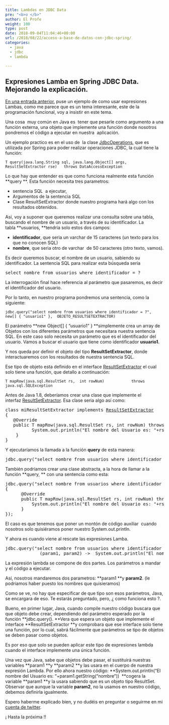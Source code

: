 ```yaml
---
title: Lambdas en JDBC Data
pre: "<b>o </b>"
author: El Profe
weight: 100
type: post
date: 2018-09-04T11:04:46+00:00
url: /2018/08/22/acceso-a-base-de-datos-con-jdbc-spring/
categories:
  - java
  - jdbc
  - lambda

---
```


## Expresiones Lamba en  Spring JDBC Data. Mejorando la explicación.

<a href="/2018/08/23/usando-lambdas/" rel="noopener">En una entrada anterior</a>, puse un ejemplo de como usar expresiones Lambas, como me parece que es un tema interesante, este de la programación funcional, voy a insistir en este tema.

Una cosa  muy común en Java es  tener que pesarle como argumento a una función externa, una objeto que implemente una función donde nosotros pondremos el código a ejecutar en nuestra  aplicación.

Un ejemplo practico es en el uso de  la clase <span class="pl-smi"><a href="https://docs.spring.io/spring/docs/current/javadoc-api/org/springframework/jdbc/core/JdbcOperations.html" target="_blank" rel="noopener">JdbcOperations</a>, que es utilizada por Spring para poder realizar operaciones JDBC, la cual tiene la función: </span>

```
T query(java.lang.String sql, java.lang.Object[] args, ResultSetExtractor rse)   throws DataAccessException
```

Lo que hay que entender es que como funciona realmente esta función **query **<span class="pl-smi">. Esta función necesita tres parametros:</span>

  * <span class="pl-smi">sentencia SQL  a ejecutar, </span>
  * Argumentos de la sentencia SQL
  * Clase ResultSetExtractor donde nuestro programa hará algo con los resultados obtenidos.

Así, voy a suponer que queremos realizar una consulta sobre una tabla, buscando el nombre de un usuario, a través de su identificador. La tabla **usuarios, **tendría solo estos dos campos:

  * **identificador**, que seria un varchar de 15 caracteres (un texto para los que no conocen SQL)
  * **nombre**, que seria otro de varchar  de 50 caracteres (otro texto, vamos).

Es decir queremos buscar, el nombre de un usuario, sabiendo su identificador. La sentencia SQL para realizar esta búsqueda seria

<pre>select nombre from usuarios where identificador = ?</pre>

La interrogación final hace referencia al parámetro que pasaremos, es decir el identificador del usuario.

Por lo tanto, en nuestro programa pondremos una sentencia, como la siguiente:

```
jdbc.query("select nombre from usuarios where identificador = ?", new[] { "usuario1" },  OBJETO_RESULTSETEXTRACTOR)
```

El parámetro **<span class="pl-k">new</span> <span class="pl-smi">Object</span>[] { &#8220;usuario1&#8221; } **simplemente crea un array de Objetos con los diferentes parámetros que necesitara nuestra sentencia SQL. En este caso solo necesita un parámetro que es el identificador del usuario. Vamos a buscar el usuario que tiene como identificador **usuario1.**

Y nos queda por definir el objeto del tipo **ResultSetExtractor**, donde interactuaremos con los resultados de nuestra sentencia SQL.

Ese tipo de objeto esta definido en el interface [ResultSetExtractor][1] el cual solo tiene una función, que detallo a continuación:

```T mapRow(java.sql.ResultSet rs,  int rowNum)            throws java.sql.SQLException```

Antes de Java 1.8, deberíamos crear una clase que implemente el interfaz [ResultSetExtractor][1]. Esa clase seria algo así como:

<pre>class miResultSetExtractor implements <a title="interface in org.springframework.jdbc.core" href="https://docs.spring.io/spring/docs/current/javadoc-api/org/springframework/jdbc/core/ResultSetExtractor.html">ResultSetExtractor</a>
{
   @Override
   public T mapRow(java.sql.ResultSet rs, int rowNum) throws java.sql.SQLException { 
          System.out.println("El nombre del Usuario es: "+rs.getString("nombre")); // <strong>CODIGO A EJECUTAR</strong>
    }
}</pre>

Y ejecutaríamos la llamada a la función **query** de esta manera:

<pre>jdbc.query("select nombre from usuarios where identificador = ?", <span class="pl-k">new</span> <span class="pl-smi">Object</span>[] { "usuario1" },new miResultSetExtractor ());</pre>

También podríamos crear una clase abstracta, a la hora de llamar a la función **query, ** con una sentencia como esta:

<pre>jdbc.query("select nombre from usuarios where identificador = ?", <span class="pl-k">new</span> <span class="pl-smi">Object</span>[] { "usuario1" }, new ResultSetExtractor()
{
      @Override
      public T mapRow(java.sql.ResultSet rs, int rowNum) throws java.sql.SQLException { 
          System.out.println("El nombre del Usuario es: "+rs.getString("nombre")); // <strong>CODIGO A EJECUTAR</strong>
      }
});</pre>

El caso es que tenemos que poner un montón de código auxiliar  cuando nosotros solo quisiéramos poner nuestro System.out.println.

Y ahora es cuando viene al rescate las expresiones Lamba.

<pre>jdbc.query("select nombre from usuarios where identificador = ?", <span class="pl-k">new</span> <span class="pl-smi">Object</span>[] { "usuario1" },
             (param1, param2) -&gt;  System.out.println("El nombre del Usuario es: "+param1.getString("nombre"));</pre>

La expresión lambda se compone de dos partes. Los parámetros a mandar y el código a ejecutar.

Así, nosotros mandaremos dos parametros: **param1 **y **param2**. (le podriamos haber puesto los nombres que quisieramos)

Como se ve, no hay que especificar de que tipo son esos parámetros, Java, se encargara de eso. Te estarás preguntado, pero, ¿ como funciona esto ?.

Bueno, en primer lugar, Java, cuando compile nuestro código buscara que que objeto debe crear, dependiendo del parámetro esperado por la función **jdbc.query(). **Vera que espera un objeto que implemente el interface **ResultSetExtractor **y comprobara que ese interface solo tiene una función, por lo cual, sabrá fácilmente que parámetros se tipo de objetos se deben pasar como objetos.

Es por eso que solo se pueden aplicar este tipo de expresiones lambda cuando el interface implemente una única función.

Una vez que Java, sabe que objetos debe pasar, el sustituirá nuestras variables **param1 **y **param2 **y las usara en el cuerpo de nuestra expresión Lambda. Por ello ahora nuestro código: **System.out.println(&#8220;El nombre del Usuario es: &#8220;+param1.getString(&#8220;nombre&#8221;))  **cogera la variable **param1 **y la usara sabiendo que es un objeto tipo ResultSet. Observar que aunque la variable **param2**, no la usamos en nuestro código, debemos definirla igualmente.

Espero haberme explicado bien, y no dudéis en preguntar o seguirme en mi <a href="https://twitter.com/chuchip" target="_blank" rel="noopener">cuenta de twitter</a>.

¡ Hasta la próxima !!

 [1]: https://docs.spring.io/spring/docs/current/javadoc-api/org/springframework/jdbc/core/ResultSetExtractor.html "interface in org.springframework.jdbc.core"